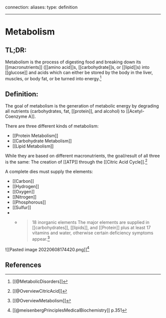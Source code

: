 
connection:
aliases: 
type: definition

---

# Metabolism

## TL;DR:
Metabolism is the process of digesting food and breaking down its [[macronutrients]] ([[amino acid]]s, [[carbohydrate]]s, or [[lipid]]s) into [[glucose]] and acids which can either be stored by the body in the liver, muscles, or body fat, or be turned into energy.[^3]

## Definition:
The goal of metabolism is the generation of metabolic energy by degrading all nutrients (carbohydrates, fat, [[protein]], and alcohol) to [[Acetyl-Coenzyme A]]. 

There are three different kinds of metabolism:
- [[Protein Metabolism]]
- [[Carbohydrate Metabolism]]
- [[Lipid Metabolism]]

While they are based on different macronutrients, the goal/result of all three is the same: The creation of [[ATP]] through the [[Citric Acid Cycle]].[^1]

A complete dies must supply the elements:
- [[Carbon]]
- [[Hydrogen]]
- [[Oxygen]]
- [[Nitrogen]]
- [[Phosphorous]]
- [[Sulfur]]
- + >18 inorganic elements
The major elements are supplied in [[carbohydrates]], [[lipids]], and [[Protein]] plus at least 17 vitamins and water, otherwise certain deficiency symptoms appear.[^2]

![[Pasted image 20220608174420.png]][^4]

## References
[^1]: [[@OverviewCitricAcid]]
[^2]: [[@OverviewMetabolism]]
[^3]: [[@MetabolicDisorders]]
[^4]: [[@meisenbergPrinciplesMedicalBiochemistry]] p.351